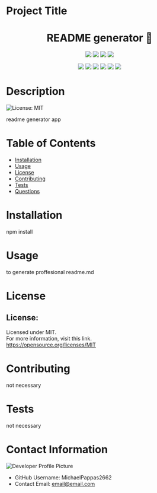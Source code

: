 
  # Project Title
  <h1 align="center">README generator 👋</h1>

  <p align="center">
    <img src="https://img.shields.io/github/repo-size/MichaelPappas2662/ReadMeGenerator" />
    <img src="https://img.shields.io/github/languages/top/MichaelPappas2662/ReadMeGenerator"  />
    <img src="https://img.shields.io/github/issues/MichaelPappas2662/ReadMeGenerator" />
    <img src="https://img.shields.io/github/last-commit/MichaelPappas2662/ReadMeGenerator" >    
</p>

<p align="center">
    <img src="https://img.shields.io/badge/Javascript-yellow" />
    <img src="https://img.shields.io/badge/jQuery-blue"  />
    <img src="https://img.shields.io/badge/-node.js-green" />
    <img src="https://img.shields.io/badge/-inquirer-red" >
    <img src="https://img.shields.io/badge/-screencastify-lightgrey" />
    <img src="https://img.shields.io/badge/-json-orange" />
</p>


  # Description
  ![License: MIT](https://img.shields.io/badge/License-MIT-yellow.svg)

  readme generator app 
  # Table of Contents 
  * [Installation](#-Installation)
  * [Usage](#-Usage)
  * [License](#-Installation)
  * [Contributing](#-Contributing)
  * [Tests](#-Tests)
  * [Questions](#-Contact-Information)
      
  # Installation
  npm install
  # Usage
  to generate proffesional readme.md
  # License 
  ## License:
  Licensed under MIT.<br/>
  For more information, visit this link.<br/>
  https://opensource.org/licenses/MIT
  
  # Contributing 
  not necessary
  # Tests
  not necessary
  # Contact Information 
  ![Developer Profile Picture](undefined) 
  * GitHub Username: MichaelPappas2662
  * Contact Email: email@email.com
  
